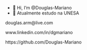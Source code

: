 - 👋 Hi, I’m @Douglas-Mariano
- 👀 Atualmente estudo na UNESA
<p>douglas.arm@live.com
<p>www.linkedin.com/in/dgmariano
<p>https://github.com/Douglas-Mariano
